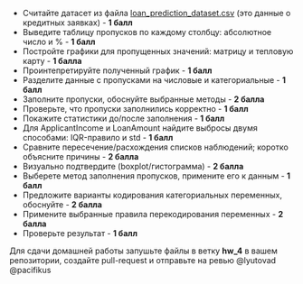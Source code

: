 - Считайте датасет из файла [loan_prediction_dataset.csv](https://disk.yandex.ru/i/gSHLosoobj_JsA) (это данные о кредитных заявках) - **1 балл**
- Выведите таблицу пропусков по каждому столбцу: абсолютное число и % - **1 балл**
- Постройте графики для пропущенных значений: матрицу и тепловую карту  - **1 балла**
- Проинтепретируйте полученный график - **1 балл**
- Разделите данные с пропусками на числовые и категориальные - **1 балл**
- Заполните пропуски, обоснуйте выбранные методы - **2 балла**
- Проверьте, что пропуски заполнились корректно - **1 балл**
- Покажите статистики до/после заполнения - **1 балл**
- Для ApplicantIncome и LoanAmount найдите выбросы двумя способами: IQR-правило и std - **1 балл**
- Сравните пересечение/расхождения списков наблюдений; коротко объясните причины - **2 балла**
- Визуально подтвердите (boxplot/гистограмма) - **2 балла**
- Выберете метод заполнения пропусков, примените его к данным - **1 балл**
- Предложите варианты кодирования категориальных переменных, обоснуйте - **2 балла**
- Примените выбранные правила перекодирования переменных - **2 балла**
- Проверьте результат - **1 балл**

Для сдачи домашней работы запушьте файлы в ветку **hw_4** в вашем репозитории, создайте pull-request и отправьте на ревью @lyutovad @pacifikus